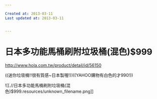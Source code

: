 ```yaml
---

Created at: 2013-03-11
Last updated at: 2013-03-11


---
```


# 日本多功能馬桶刷附垃圾桶(混色)$999


<http://www.hola.com.tw/product/detail/id/56150>

((迷你垃圾桶!!很有質感~日本製喔!))((YAHOO購物有白色的才990!))

![[.//日本多功能馬桶刷附垃圾桶(混色)$999.resources/unknown_filename.png]]

